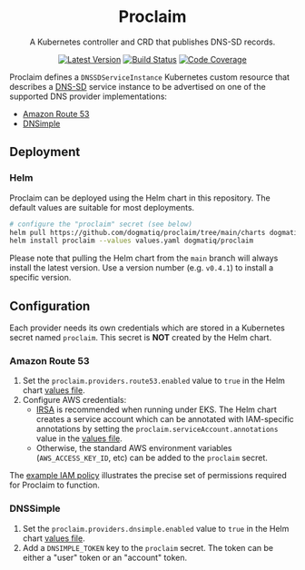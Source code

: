 <div align="center">

# Proclaim

A Kubernetes controller and CRD that publishes DNS-SD records.

[![Latest Version](https://img.shields.io/github/tag/dogmatiq/proclaim.svg?&style=for-the-badge&label=semver)](https://github.com/dogmatiq/proclaim/releases)
[![Build Status](https://img.shields.io/github/actions/workflow/status/dogmatiq/proclaim/ci.yml?style=for-the-badge&branch=main)](https://github.com/dogmatiq/proclaim/actions/workflows/ci.yml)
[![Code Coverage](https://img.shields.io/codecov/c/github/dogmatiq/proclaim/main.svg?style=for-the-badge)](https://codecov.io/github/dogmatiq/proclaim)

</div>

Proclaim defines a `DNSSDServiceInstance` Kubernetes custom resource that
describes a [DNS-SD] service instance to be advertised on one of the supported
DNS provider implementations:

- [Amazon Route 53](https://aws.amazon.com/route53/)
- [DNSimple](https://dnsimple.com/)

## Deployment

### Helm

Proclaim can be deployed using the Helm chart in this repository.
The default values are suitable for most deployments.

```bash
# configure the "proclaim" secret (see below)
helm pull https://github.com/dogmatiq/proclaim/tree/main/charts dogmatiq/proclaim
helm install proclaim --values values.yaml dogmatiq/proclaim
```

Please note that pulling the Helm chart from the `main` branch will always
install the latest version. Use a version number (e.g. `v0.4.1`) to install a
specific version.

## Configuration

Each provider needs its own credentials which are stored in a Kubernetes secret
named `proclaim`. This secret is **NOT** created by the Helm chart.

### Amazon Route 53

1. Set the `proclaim.providers.route53.enabled` value to `true` in the Helm chart
   [values file].
2. Configure AWS credentials:
   - [IRSA] is recommended when running under EKS. The Helm chart creates a service
     account which can be annotated with IAM-specific annotations by setting the
     `proclaim.serviceAccount.annotations` value in the [values file].
   - Otherwise, the standard AWS environment variables (`AWS_ACCESS_KEY_ID`, etc) can
     be added to the `proclaim` secret.

The [example IAM policy] illustrates the precise set of permissions required for
Proclaim to function.

### DNSSimple

1. Set the `proclaim.providers.dnsimple.enabled` value to `true` in the Helm chart
   [values file].
2. Add a `DNSIMPLE_TOKEN` key to the `proclaim` secret. The token can be either a
   "user" token or an "account" token.

<!-- references -->

[dns-sd]: https://www.rfc-editor.org/rfc/rfc6763
[amazon route53]: https://aws.amazon.com/route53/
[dnsimple.com]: https://dnsimple.com/
[irsa]: https://docs.aws.amazon.com/eks/latest/userguide/iam-roles-for-service-accounts.html
[values file]: charts/values.yaml
[example iam policy]: examples/iam/policy.json
